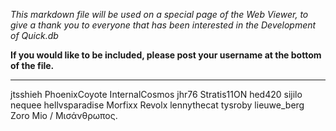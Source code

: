 *This markdown file will be used on a special page of the Web Viewer, to give a thank you to everyone that has been interested in the Development of Quick.db*

**If you would like to be included, please post your username at the bottom of the file.**

---
jtsshieh
PhoenixCoyote
InternalCosmos
jhr76
Stratis11ON
hed420
sijilo
nequee
hellvsparadise
Morfixx
Revolx
lennythecat
tysroby
lieuwe_berg
Zoro
Mio / Μισάνθρωπος.
